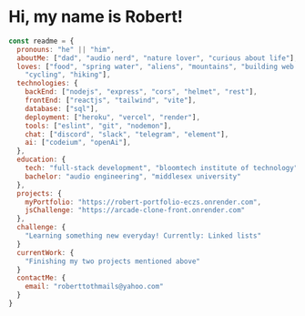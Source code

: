 # Hi, my name is Robert!

```javascript
const readme = {
  pronouns: "he" || "him",
  aboutMe: ["dad", "audio nerd", "nature lover", "curious about life"],
  loves: ["food", "spring water", "aliens", "mountains", "building web apps",
    "cycling", "hiking"],
  technologies: {
    backEnd: ["nodejs", "express", "cors", "helmet", "rest"],
    frontEnd: ["reactjs", "tailwind", "vite"],
    database: ["sql"],
    deployment: ["heroku", "vercel", "render"],
    tools: ["eslint", "git", "nodemon"],
    chat: ["discord", "slack", "telegram", "element"],
    ai: ["codeium", "openAi"], 
  },
  education: {
    tech: "full-stack development", "bloomtech institute of technology",
    bachelor: "audio engineering", "middlesex university"
  },
  projects: {
    myPortfolio: "https://robert-portfolio-eczs.onrender.com",
    jsChallenge: "https://arcade-clone-front.onrender.com"
  },
  challenge: {
    "Learning something new everyday! Currently: Linked lists"
  }
  currentWork: {
    "Finishing my two projects mentioned above"
  }
  contactMe: {
    email: "roberttothmails@yahoo.com"
  }
}
``` 

<!--
**Mikra011/Mikra011** is a ✨ _special_ ✨ repository because its `README.md` (this file) appears on your GitHub profile.

Here are some ideas to get you started:

- 🔭 I’m currently working on ...
- 🌱 I’m currently learning ...
- 👯 I’m looking to collaborate on ...
- 🤔 I’m looking for help with ...
- 💬 Ask me about ...
- 📫 How to reach me: ...
- 😄 Pronouns: ...
- ⚡ Fun fact: ...
-->


<!--
**Mikra011/Mikra011** is a ✨ _special_ ✨ repository because its `README.md` (this file) appears on your GitHub profile.

Here are some ideas to get you started:

- 🔭 I’m currently working on ...
- 🌱 I’m currently learning ...
- 👯 I’m looking to collaborate on ...
- 🤔 I’m looking for help with ...
- 💬 Ask me about ...
- 📫 How to reach me: ...
- 😄 Pronouns: ...
- ⚡ Fun fact: ...
-->
